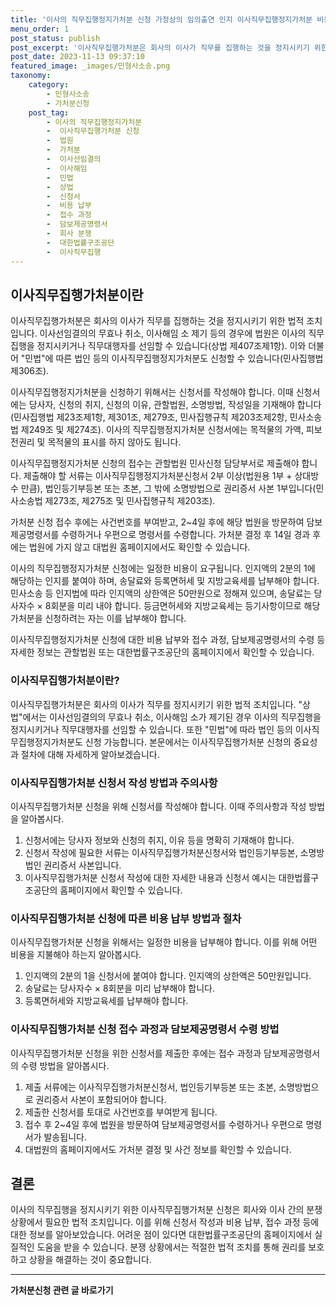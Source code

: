 ```yaml
---
title: '이사의 직무집행정지가처분 신청 가정상의 임의출연 인지 이사직무집행정지가처분 비용 및 접수 과정'
menu_order: 1
post_status: publish
post_excerpt: '이사직무집행가처분은 회사의 이사가 직무를 집행하는 것을 정지시키기 위한 법적 조치입니다. 이사선임결의의 무효나 취소, 이사해임 소 제기 등의 경우에 법원은 이사의 직무집행을 정지시키거나 직무대행자를 선임할 수 있습니다 상법 제407조제1항 . 이와 더불어  민법 에 따른 법인 등의 이사직무집행정지가처분도 신청할 수 있습니다 민사집행법 제306조 .'
post_date: 2023-11-13 09:37:10
featured_image: _images/민형사소송.png
taxonomy:
    category:
        - 민형사소송
        - 가처분신청
    post_tag:
        - 이사의 직무집행정지가처분
        -  이사직무집행가처분 신청
        -  법원
        -  가처분
        -  이사선임결의
        -  이사해임
        -  민법
        -  상법
        -  신청서
        -  비용 납부
        -  접수 과정
        -  담보제공명령서
        -  회사 분쟁
        -  대한법률구조공단
        -  이사직무집행
---
```



## 이사직무집행가처분이란

이사직무집행가처분은 회사의 이사가 직무를 집행하는 것을 정지시키기 위한 법적 조치입니다. 이사선임결의의 무효나 취소, 이사해임 소 제기 등의 경우에 법원은 이사의 직무집행을 정지시키거나 직무대행자를 선임할 수 있습니다(상법 제407조제1항). 이와 더불어 "민법"에 따른 법인 등의 이사직무집행정지가처분도 신청할 수 있습니다(민사집행법 제306조).

이사직무집행정지가처분을 신청하기 위해서는 신청서를 작성해야 합니다. 이때 신청서에는 당사자, 신청의 취지, 신청의 이유, 관할법원, 소명방법, 작성일을 기재해야 합니다(민사집행법 제23조제1항, 제301조, 제279조, 민사집행규칙 제203조제2항, 민사소송법 제249조 및 제274조). 이사의 직무집행정지가처분 신청서에는 목적물의 가액, 피보전권리 및 목적물의 표시를 하지 않아도 됩니다.

이사직무집행정지가처분 신청의 접수는 관할법원 민사신청 담당부서로 제출해야 합니다. 제출해야 할 서류는 이사직무집행정지가처분신청서 2부 이상(법원용 1부 + 상대방 수 만큼), 법인등기부등본 또는 초본, 그 밖에 소명방법으로 권리증서 사본 1부입니다(민사소송법 제273조, 제275조 및 민사집행규칙 제203조). 

가처분 신청 접수 후에는 사건번호를 부여받고, 2~4일 후에 해당 법원을 방문하여 담보제공명령서를 수령하거나 우편으로 명령서를 수령합니다. 가처분 결정 후 14일 경과 후에는 법원에 가지 않고 대법원 홈페이지에서도 확인할 수 있습니다.

이사의 직무집행정지가처분 신청에는 일정한 비용이 요구됩니다. 인지액의 2분의 1에 해당하는 인지를 붙여야 하며, 송달료와 등록면허세 및 지방교육세를 납부해야 합니다. 민사소송 등 인지법에 따라 인지액의 상한액은 50만원으로 정해져 있으며, 송달료는 당사자수 × 8회분을 미리 내야 합니다. 등금면허세와 지방교육세는 등기사항이므로 해당 가처분을 신청하려는 자는 이를 납부해야 합니다.

이사직무집행정지가처분 신청에 대한 비용 납부와 접수 과정, 담보제공명령서의 수령 등 자세한 정보는 관할법원 또는 대한법률구조공단의 홈페이지에서 확인할 수 있습니다.

### 이사직무집행가처분이란?
이사직무집행가처분은 회사의 이사가 직무를 정지시키기 위한 법적 조치입니다. "상법"에서는 이사선임결의의 무효나 취소, 이사해임 소가 제기된 경우 이사의 직무집행을 정지시키거나 직무대행자를 선임할 수 있습니다. 또한 "민법"에 따라 법인 등의 이사직무집행정지가처분도 신청 가능합니다. 본문에서는 이사직무집행가처분 신청의 중요성과 절차에 대해 자세하게 알아보겠습니다.

### 이사직무집행가처분 신청서 작성 방법과 주의사항
이사직무집행가처분 신청을 위해 신청서를 작성해야 합니다. 이때 주의사항과 작성 방법을 알아봅시다.
1. 신청서에는 당사자 정보와 신청의 취지, 이유 등을 명확히 기재해야 합니다.
2. 신청서 작성에 필요한 서류는 이사직무집행가처분신청서와 법인등기부등본, 소명방법인 권리증서 사본입니다.
3. 이사직무집행가처분 신청서 작성에 대한 자세한 내용과 신청서 예시는 대한법률구조공단의 홈페이지에서 확인할 수 있습니다.

### 이사직무집행가처분 신청에 따른 비용 납부 방법과 절차
이사직무집행가처분 신청을 위해서는 일정한 비용을 납부해야 합니다. 이를 위해 어떤 비용을 지불해야 하는지 알아봅시다.
1. 인지액의 2분의 1을 신청서에 붙여야 합니다. 인지액의 상한액은 50만원입니다.
2. 송달료는 당사자수 × 8회분을 미리 납부해야 합니다.
3. 등록면허세와 지방교육세를 납부해야 합니다.

### 이사직무집행가처분 신청 접수 과정과 담보제공명령서 수령 방법
이사직무집행가처분 신청을 위한 신청서를 제출한 후에는 접수 과정과 담보제공명령서의 수령 방법을 알아봅시다.
1. 제출 서류에는 이사직무집행가처분신청서, 법인등기부등본 또는 초본, 소명방법으로 권리증서 사본이 포함되어야 합니다.
2. 제출한 신청서를 토대로 사건번호를 부여받게 됩니다.
3. 접수 후 2~4일 후에 법원을 방문하여 담보제공명령서를 수령하거나 우편으로 명령서가 발송됩니다.
4. 대법원의 홈페이지에서도 가처분 결정 및 사건 정보를 확인할 수 있습니다.

## 결론

이사의 직무집행을 정지시키기 위한 이사직무집행가처분 신청은 회사와 이사 간의 분쟁 상황에서 필요한 법적 조치입니다. 이를 위해 신청서 작성과 비용 납부, 접수 과정 등에 대한 정보를 알아보았습니다. 어려운 점이 있다면 대한법률구조공단의 홈페이지에서 실질적인 도움을 받을 수 있습니다. 분쟁 상황에서는 적절한 법적 조치를 통해 권리를 보호하고 상황을 해결하는 것이 중요합니다.
<!-- wp:separator -->
<hr class="wp-block-separator has-alpha-channel-opacity"/>
<!-- /wp:separator -->

<!-- wp:group {"backgroundColor":"base","layout":{"type":"constrained"}} -->
<div class="wp-block-group has-base-background-color has-background"><!-- wp:paragraph {"align":"center","fontSize":"medium"} -->
<p class="has-text-align-center has-large-font-size"><strong>가처분신청 관련 글 바로가기</strong></p>
<!-- /wp:paragraph -->


<!-- wp:latest-posts
{"categories":[{"id":14597,"count":19,"description":"","link":"https://uknowlaw.com/category/%ea%b0%80%ec%b2%98%eb%b6%84%ec%8b%a0%ec%b2%ad/","name":"가처분신청","slug":"가처분신청","taxonomy":"category","parent":0,"meta":[],"_links":{"self":[{"href":"https://uknowlaw.com/wp-json/wp/v2/categories/14597"}],"collection":[{"href":"https://uknowlaw.com/wp-json/wp/v2/categories"}],"about":[{"href":"https://uknowlaw.com/wp-json/wp/v2/taxonomies/category"}],"wp:post_type":[{"href":"https://uknowlaw.com/wp-json/wp/v2/posts?categories=14597"}],"curies":[{"name":"wp","href":"https://api.w.org/{rel}","templated":true}]}}],"postsToShow":100,"excerptLength":28,"postLayout":"grid","columns":2,"featuredImageAlign":"left","featuredImageSizeSlug":"large","fontSize":"small"} /--></div>
<!-- /wp:group -->